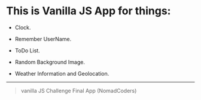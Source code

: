 # This is Vanilla JS App for things:

- Clock.

- Remember UserName.

- ToDo List.

- Random Background Image.

- Weather Information and Geolocation.

---

> vanilla JS Challenge Final App (NomadCoders)

